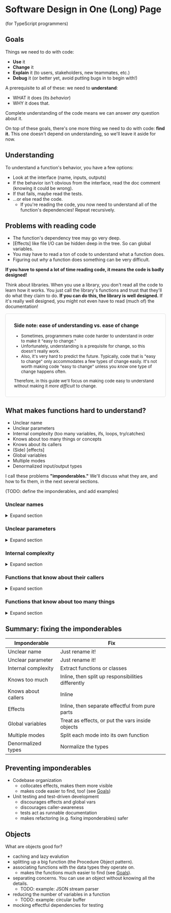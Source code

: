 # Software Design in One (Long) Page

(for TypeScript programmers)

## Goals

[Goals]: #goals

Things we need to do with code:

- **Use** it
- **Change** it
- **Explain** it (to users, stakeholders, new teammates, etc.)
- **Debug** it (or better yet, avoid putting bugs in to begin with!)

A prerequisite to all of these: we need to **understand**:

- WHAT it does (its _behavior_)
- WHY it does that.

Complete understanding of the code means we can answer *any* question about it.

On top of these goals, there's one more thing we need to do with code:
**find it.** This one doesn't depend on understanding, so we'll leave it aside
for now.

## Understanding

To understand a function's behavior, you have a few options:

- Look at the interface (name, inputs, outputs)
- If the behavior isn't obvious from the interface, read the doc comment
  (knowing it could be wrong).
- If that fails, maybe read the tests.
- ...or else read the code.
  - If you're reading the code, you now need to understand all of the
    function's dependencies! Repeat recursively.

## Problems with reading code

- The function's dependency tree may go very deep.
- [Effects] like file I/O can be hidden deep in the tree. So can global
  variables.
- You may have to read a ton of code to understand what a function does.
- Figuring out *why* a function does something can be very difficult.

**If you have to spend a lot of time reading code, it means the code is badly
designed!**

Think about libraries. When you use a library, you don't read all the code to
learn how it works. You just call the library's functions and trust that
they'll do what they claim to do. **If you can do this, the library is well
designed.** If it's really well designed, you might not even have to read (much
of) the documentation!

<aside>

### Side note: ease of understanding vs. ease of change

- Sometimes, programmers make code harder to understand in order to make it
  "easy to change."
- Unfortunately, understanding is a prequisite for change, so this doesn't
  really work.
- Also, it's very hard to predict the future. Typically, code that is "easy to
  change" only accommodates a few types of change easily. It's not worth
  making code "easy to change" unless you *know* one type of change happens
  often.

Therefore, in this guide we'll focus on making code easy to understand without
making it *more difficult* to change.

</aside>

## What makes functions hard to understand?

- Unclear name
- Unclear parameters
- Internal complexity (too many variables, ifs, loops, try/catches)
- Knows about too many things or concepts
- Knows about its callers
- (Side) [effects]
- Global variables
- Multiple modes
- Denormalized input/output types

I call these problems **"imponderables."** We'll discuss what they are, and how to
fix them, in the next several sections.

(TODO: define the imponderables, and add examples)

### Unclear names

<details>
<summary>Expand section</summary>

The name of a function should summarize the function's behavior — i.e. what it
does. Here is an example of a bad name (adapted from [typescriptlang.org]):

[typescriptlang.org]: https://www.typescriptlang.org/

```ts
// Bad code; unclear name!
function verify(result: "pass" | "fail") {
  if (result === "pass") {
    console.log("Tests passed.")
  } else {
    console.log("Tests failed.")
  }
}
```

"Verify" doesn't tell us what this function will do when we call it. At best,
it's a random word plucked from the domain of testing. We can do better.

```ts
// Better code; now the name says what the function does.
function printMessage(result: "pass" | "fail") {
  // ...
}
```

Unclear names hurt because they force us to read the function's internals to
understand how it will behave when called (see [Goals]). Good names save us
time by giving us a sense of what a function call will do, even if we don't
read the code.

</details>

### Unclear parameters

<details>
<summary>Expand section</summary>

The name of a parameter should give you a clue as to *why* you would pass that
parameter, or *what* the function will do differently depending on the value
(see [Goals]). Sometimes the parameter name doesn't matter much because the
name of the function makes its purpose obvious. However, sometimes the
parameter names are important, such as when multiple parameters have the same
type:

```ts
// Bad code; ambiguous parameter names!
function contains(string: string, otherString: string): boolean {
  // ...
}
```

Which string is supposed to be contained in which? The parameter names aren't
helping us here.

We can improve the names by using a metaphor. Here's a cute one that's probably
as old as C:

```ts
// Better: now the names use a consistent metaphor.
function contains(needle: string, haystack: string) {
  // ...
}
```

More straightforward names can also work:

```ts
function contains(substring: string, text: string) {
  // ...
}
```

</details>

### Internal complexity

<details>
<summary>Expand section</summary>

As you read a function, you need to keep track of:

- the variables that are in scope, and their possible values
- the control flow structures (ifs, loops, try/catches) surrounding the code
  you are reading

Your brain only has 7 ± 2 working memory "slots." If your focus is not 100%
on the code, this number effectively goes down. If the number of things you
need to keep track of in the code exceeds your available working memory, the
code becomes *impossible* to read fluently.

Therefore:

- limit the depth and number of control flow structures within a function.
- limit the number of mutable variables (`let` or `var`) within a function.
  Prefer `const`.
- consider inlining constants that are only used once.
- limit the variety of control flow structures within one function.
- prefer guard clauses to nested `if`s.
- prefer writing shorter functions.

I hesitate to put numbers on these guidelines, but I know some readers will
want them. Take these with a grain of salt, and know that there are always
exceptions.

Per function, you should have:

- At most **one** mutable variable (`let` or `var`).
- At most **two** nested control flow structures (e.g. an `if` inside a `for`
  loop).
- At most **one** switch statement, or if statement with `else`/`else if`
  clauses.

If you find yourself exceeding these "limits," look for ways to split up the
function (without introducing more imponderables).

</details>

### Functions that know about their callers

<details>
<summary>Expand section</summary>

- caller-awareness makes it hard to understand why the function does what it
  does, since you need to understand the caller too.
  - but the caller depends on this function, so you need to understand this
    function to understand the caller. Aaargh!

The name of a function should almost never refer to the *caller's purpose* or
to the context where the function should be called. That's because functions
have no control over where they're called. A name that refers to callers
couples the function tightly to those callers, making it difficult to reason
about the function in isolation.

```ts
// Bad code; name doesn't describe behavior.
// "Handle result" could mean anything!
function handleResult(result: "pass" | "fail")  {
  // ...
}
```

Note: this guideline is reversed in the context of [inversion of control],
which we will cover later. <!-- TODO: broken link -->

</details>

### Functions that know about too many things

<details>
<summary>Expand section</summary>

Here is a function from a (fictional) static site generator:

```ts
// Bad code; this function knows way too much!
async function getPageTitle(path: string, referencePath: string): Promise<string> {
  if (!path.startWith("/")) {
    path = resolveRelativePath(path, referencePath)
  } else {
    path = resolveRelativePath(path.slice(1), "src")
  }
  const html = await fs.readFile(path, "utf-8")
  const dom = parseHtml(html)
  return dom.querySelector("h1")?.innerText ?? basename(path)
}
```

This function knows:

- the program's data is stored in files.
- the path to a file may be absolute or relative.
- how to tell is a path is absolute (it looks for a leading `/` — but that
  won't work on Windows!)
- there is special logic for resolving a relative path — we don't just use the
  path as-is.
- "absolute" paths should actually be interpreted as relative to a `src`
  directory.
- the input files contain HTML.
- the files are utf-8 encoded.
- the "page title" of an HTML document is the text of its first `h1`
  element.
- the page title should default to the filename if no `h1` is present.

Only the last two bullet points above properly belong in a function named
`getPageTitle`. And the last one is debatable.

There are a couple problems with having everything lumped together like this:

- Someone reading this function might only be interested in a specific aspect
  of what it does, but they have to read all the aspects because they're all
  tangled together.
- It is quite likely that some of this function's knowledge is duplicated in
  other parts of the program. Over time, this function could get out of
  sync with the rest of the program.

```ts
// Better; we have removed the extraneous knowledge
async function getPageTitle(dom: HtmlDom, path: string): Promise<string> {
  return dom.querySelector("h1")?.innerText ?? basename(path)
}
```

```ts
// Better yet; the path and dom are grouped into an object.
class HtmlPage {
  static async load(path: PagePath): Promise<Page> {
    const html = await fs.readFile(path, "utf-8")
    return new HtmlPage(parseHtml(html), path)
  }

  constructor(private dom: HtmlDom, private path: PagePath) {}

  getTitle(): string {
    return this.findFirst("h1")?.innerText ?? this.getFilename()
  }

  findFirst(selector: string): DomNode | undefined {
    return this.dom.querySelector(selector)
  }

  getFilename(): string {
    return this.path.getBasename()
  }
}
```

</details>

## Summary: fixing the imponderables

| Imponderable        | Fix |
| ------------------- | --- |
| Unclear name        | Just rename it! |
| Unclear parameter   | Just rename it! |
| Internal complexity | Extract functions or classes |
| Knows too much      | Inline, then split up responsibilities differently |
| Knows about callers | Inline |
| Effects             | Inline, then separate effectful from pure parts |
| Global variables    | Treat as effects, or put the vars inside objects |
| Multiple modes      | Split each mode into its own function |
| Denormalized types  | Normalize the types |

## Preventing imponderables

- Codebase organization
  - collocates effects, makes them more visible
  - makes code easier to find, too! (see [Goals])
- Unit testing and test-driven development
  - discourages effects and global vars
  - discourages caller-awareness
  - tests act as runnable documentation
  - makes refactoring (e.g. fixing imponderables) safer

## Objects

What are objects good for?

- caching and lazy evalution
- splitting up a big function (the Procedure Object pattern).
- associating functions with the data types they operate on.
  - makes the functions much easier to find (see [Goals]).
- separating concerns. You can use an object without knowing all the details.
  - TODO: example: JSON stream parser
- reducing the number of variables in a function
  - TODO: example: circular buffer
- mocking effectful dependencies for testing

<style>
aside {
  border: 1px solid #0002;
  border-radius: 5px;
  background: #fff6;
  padding: 2em;
  font-size: 93.75%;
}

aside > :first-child { margin-block-start: 0; }
aside > :last-child  { margin-block-end: 0; }

code, pre { font-size: 93.75%; line-height: 1.5 }
.hljs-string { color: #060; }
.hljs-keyword { color: #007; font-weight: bold; }
.hljs-comment { color: #777; font-style: italic; }

</style>

